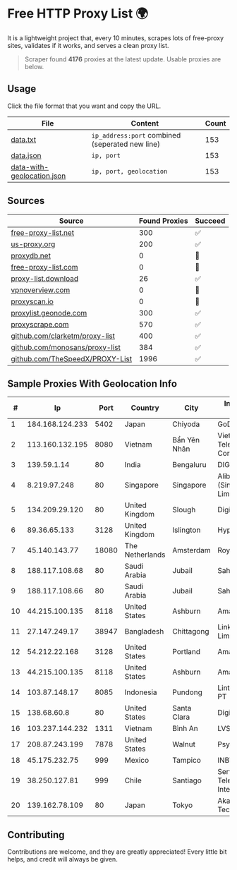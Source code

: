 
# Free HTTP Proxy List 🌍

It is a lightweight project that, every 10 minutes, scrapes lots of free-proxy sites, validates if it works, and serves a clean proxy list.


> Scraper found **4176** proxies at the latest update. Usable proxies are below.

## Usage

Click the file format that you want and copy the URL.


|File|Content|Count|
|----|-------|-----|
|[data.txt](https://raw.githubusercontent.com/themiralay/Proxy-List-World/master/data.txt)|`ip_address:port` combined (seperated new line)|153|
|[data.json](https://raw.githubusercontent.com/themiralay/Proxy-List-World/master/data.json)|`ip, port`|153|
|[data-with-geolocation.json](https://raw.githubusercontent.com/themiralay/Proxy-List-World/master/data-with-geolocation.json)|`ip, port, geolocation`|153|

## Sources

|Source|Found Proxies|Succeed|
|------|-------------|-------|
|[free-proxy-list.net](https://free-proxy-list.net)|300|✅|
|[us-proxy.org](https://www.us-proxy.org)|200|✅|
|[proxydb.net](http://proxydb.net)|0|🚫|
|[free-proxy-list.com](https://free-proxy-list.com/?page=&port=&type%5B%5D=http&type%5B%5D=https&up_time=0&search=Search)|0|🚫|
|[proxy-list.download](https://www.proxy-list.download/HTTP)|26|✅|
|[vpnoverview.com](https://vpnoverview.com/privacy/anonymous-browsing/free-proxy-servers)|0|🚫|
|[proxyscan.io](https://www.proxyscan.io)|0|🚫|
|[proxylist.geonode.com](https://proxylist.geonode.com/api/proxy-list?limit=300&page=1&sort_by=lastChecked&sort_type=desc&protocols=http,https)|300|✅|
|[proxyscrape.com](https://api.proxyscrape.com/v2/?request=displayproxies&protocol=http&timeout=10000&country=all&ssl=all&anonymity=all)|570|✅|
|[github.com/clarketm/proxy-list](https://raw.githubusercontent.com/clarketm/proxy-list/master/proxy-list-raw.txt)|400|✅|
|[github.com/monosans/proxy-list](https://raw.githubusercontent.com/monosans/proxy-list/main/proxies/http.txt)|384|✅|
|[github.com/TheSpeedX/PROXY-List](https://raw.githubusercontent.com/TheSpeedX/PROXY-List/master/http.txt)|1996|✅|


## Sample Proxies With Geolocation Info

|#|Ip|Port|Country|City|Internet Service Provider|
|-|--|----|-------|----|-------------------------|
|1|184.168.124.233|5402|Japan|Chiyoda|GoDaddy.com, LLC|
|2|113.160.132.195|8080|Vietnam|Bẩn Yên Nhân|VietNam Post and Telecom Corporation|
|3|139.59.1.14|80|India|Bengaluru|DIGITALOCEAN|
|4|8.219.97.248|80|Singapore|Singapore|Alibaba Cloud (Singapore) Private Limited|
|5|134.209.29.120|80|United Kingdom|Slough|DigitalOcean, LLC|
|6|89.36.65.133|3128|United Kingdom|Islington|Hyperoptic Ltd|
|7|45.140.143.77|18080|The Netherlands|Amsterdam|RoyaleHosting BV|
|8|188.117.108.68|80|Saudi Arabia|Jubail|Sahara Net IP Class|
|9|188.117.108.66|80|Saudi Arabia|Jubail|Sahara Net IP Class|
|10|44.215.100.135|8118|United States|Ashburn|Amazon.com|
|11|27.147.249.17|38947|Bangladesh|Chittagong|Link3 Technologies Limited|
|12|54.212.22.168|3128|United States|Portland|Amazon.com, Inc.|
|13|44.215.100.135|8118|United States|Ashburn|Amazon.com|
|14|103.87.148.17|8085|Indonesia|Pundong|Lintas Data Prima, PT|
|15|138.68.60.8|80|United States|Santa Clara|DigitalOcean, LLC|
|16|103.237.144.232|1311|Vietnam|Bình An|LVSOFT|
|17|208.87.243.199|7878|United States|Walnut|Psychz Networks|
|18|45.175.232.75|999|Mexico|Tampico|INBTEL, S.A. DE C.V.|
|19|38.250.127.81|999|Chile|Santiago|Servicios De Telecomunicaciones Intercable Ltda.|
|20|139.162.78.109|80|Japan|Tokyo|Akamai Technologies, Inc.|



## Contributing

Contributions are welcome, and they are greatly appreciated! Every
little bit helps, and credit will always be given.

